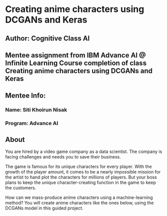 # Creating anime characters using DCGANs and Keras

## Author: Cognitive Class AI

## Mentee assignment from IBM Advance AI @ Infinite Learning Course completion of class Creating anime characters using DCGANs and Keras

## Mentee Info: 
### Name: Siti Khoirun Nisak
### Program: Advance AI


## About
You are hired by a video game company as a data scientist. The company is facing challenges and needs you to save their business.

The game is famous for its unique characters for every player. With the growth of the player amount, it comes to be a nearly impossible mission for the artist to hand plot the characters for millions of players. But your boss plans to keep the unique character-creating function in the game to keep the customers.

How can we mass-produce anime characters using a machine-learning method?
You will create anime characters like the ones below, using the DCGANs model in this guided project.
